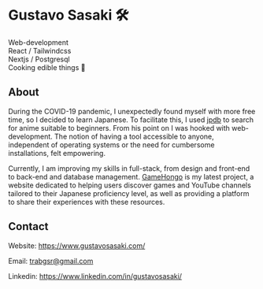 # Gustavo Sasaki 🛠️

Web-development
<br/>
React / Tailwindcss 
<br/>
Nextjs / Postgresql 
<br />
Cooking edible things 🍚

## About
During the COVID-19 pandemic, I unexpectedly found myself with more free time, so I decided to learn Japanese. To facilitate this, I used [jpdb](https://jpdb.io/) to search for anime suitable to beginners. From his point on I was hooked with web-development. The notion of having a tool accessible to anyone, independent of operating systems or the need for cumbersome installations, felt empowering.

Currently, I am improving my skills in full-stack, from design and front-end to back-end and database management. [GameHongo](https://gamehongo.com/) is my latest project, a website dedicated to helping users discover games and YouTube channels tailored to their Japanese proficiency level, as well as providing a platform to share their experiences with these resources.

## Contact
Website: https://www.gustavosasaki.com/

Email: trabgsr@gmail.com

Linkedin: https://www.linkedin.com/in/gustavosasaki/

